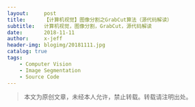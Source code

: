 ```yaml
---
layout:     post
title:      【计算机视觉】图像分割之GrabCut算法（源代码解读）
subtitle:   计算机视觉，图像分割，GrabCut，源代码解读
date:       2018-11-11
author:     x-jeff
header-img: blogimg/20181111.jpg
catalog: true
tags:
    - Computer Vision
    - Image Segmentation
    - Source Code
---  
```

>本文为原创文章，未经本人允许，禁止转载。转载请注明出处。